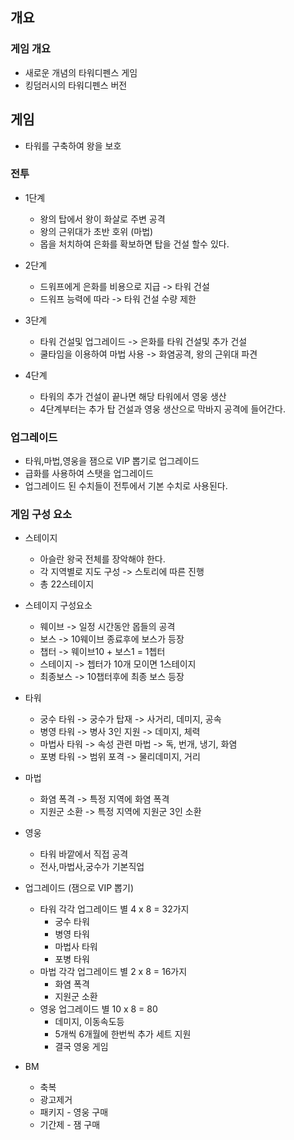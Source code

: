 ## 개요
### 게임 개요
- 새로운 개념의 타워디펜스 게임
- 킹덤러시의 타워디펜스 버전

## 게임 
- 타워를 구축하여 왕을 보호

### 전투
- 1단계 
  - 왕의 탑에서 왕이 화살로 주변 공격
  - 왕의 근위대가 초반 호위 (마법)
  - 몹을 처치하여 은화를 확보하면 탑을 건설 할수 있다. 

- 2단계
  - 드워프에게 은화를 비용으로 지급 -> 타워 건설
  - 드워프 능력에 따라 -> 타워 건설 수량 제한 
   

- 3단계
  - 타워 건설및 업그레이드 -> 은화를 타워 건설및 추가 건설
  - 쿨타임을 이용하여 마법 사용 -> 화염공격, 왕의 근위대 파견   

- 4단계
  - 타워의 추가 건설이 끝나면 해당 타워에서 영웅 생산
  - 4단계부터는 추가 탑 건설과 영웅 생산으로 막바지 공격에 들어간다. 

### 업그레이드
- 타워,마법,영웅을 잼으로 VIP 뽑기로 업그레이드
- 급화를 사용하여 스탯을 업그레이드
- 업그레이드 된 수치들이 전투에서 기본 수치로 사용된다.

### 게임 구성 요소
- 스테이지
  - 아슬란 왕국 전체를 장악해야 한다. 
  - 각 지역별로 지도 구성 -> 스토리에 따른 진행
  - 총 22스테이지

- 스테이지 구성요소 
  - 웨이브 -> 일정 시간동안 몹들의 공격
  - 보스 -> 10웨이브 종료후에 보스가 등장 
  - 챕터 -> 웨이브10 + 보스1 = 1쳅터
  - 스테이지 -> 쳅터가 10개 모이면 1스테이지
  - 최종보스 -> 10챕터후에 최종 보스 등장

- 타워
  - 궁수 타워 -> 궁수가 탑재 -> 사거리, 데미지, 공속
  - 병영 타워 -> 병사 3인 지원 -> 데미지, 체력 
  - 마법사 타워 -> 속성 관련 마법 -> 독, 번개, 냉기, 화염 
  - 포병 타워 -> 범위 포격 -> 물리데미지, 거리
- 마법
  - 화염 폭격 -> 특정 지역에 화염 폭격 
  - 지원군 소환 -> 특정 지역에 지원군 3인 소환
- 영웅
  - 타워 바깥에서 직접 공격 
  - 전사,마법사,궁수가 기본직업
 
- 업그레이드 (잼으로 VIP 뽑기)
  - 타워 각각 업그레이드 별 4 x 8 = 32가지
    - 궁수 타워
    - 병영 타워
    - 마법사 타워
    - 포병 타워
  - 마법 각각 업그레이드 별 2 x 8 = 16가지
    - 화염 폭격
    - 지원군 소환
  - 영웅 업그레이드 별 10 x 8 = 80
    - 데미지, 이동속도등 
    - 5개씩 6개월에 한번씩 추가 세트 지원
    - 결국 영웅 게임  

- BM
  - 축복
  - 광고제거
  - 패키지 - 영웅 구매
  - 기간제 - 잼 구매













